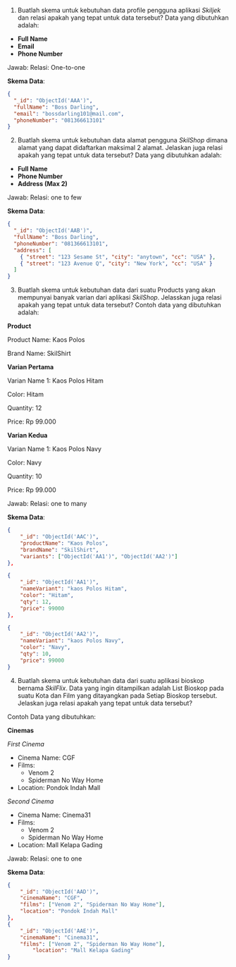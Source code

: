 1. Buatlah skema untuk kebutuhan data profile pengguna aplikasi _Skiljek_ dan relasi apakah yang tepat untuk data tersebut?
   Data yang dibutuhkan adalah:

- **Full Name**
- **Email**
- **Phone Number**

Jawab:
Relasi: One-to-one

**Skema Data**:

```json
{
  "_id": "ObjectId('AAA')",
  "fullName": "Boss Darling",
  "email": "bossdarling101@mail.com",
  "phoneNumber": "081366613101"
}
```

2. Buatlah skema untuk kebutuhan data alamat pengguna _SkilShop_ dimana alamat yang dapat didaftarkan maksimal 2 alamat. Jelaskan juga relasi apakah yang tepat untuk data tersebut?
   Data yang dibutuhkan adalah:

- **Full Name**
- **Phone Number**
- **Address (Max 2)**

Jawab:
Relasi: one to few

**Skema Data**:

```json
{
  "_id": "ObjectId('AAB')",
  "fullName": "Boss Darling",
  "phoneNumber": "081366613101",
  "address": [
    { "street": "123 Sesame St", "city": "anytown", "cc": "USA" },
    { "street": "123 Avenue Q", "city": "New York", "cc": "USA" }
  ]
}
```

3. Buatlah skema untuk kebutuhan data dari suatu Products yang akan mempunyai banyak varian dari aplikasi _SkilShop_. Jelasskan juga relasi apakah yang tepat untuk data tersebut?
   Contoh data yang dibutuhkan adalah:

**Product**

Product Name: Kaos Polos

Brand Name: SkilShirt

**Varian Pertama**

Varian Name 1: Kaos Polos Hitam

Color: Hitam

Quantity: 12

Price: Rp 99.000

**Varian Kedua**

Varian Name 1: Kaos Polos Navy

Color: Navy

Quantity: 10

Price: Rp 99.000

Jawab:
Relasi: one to many

**Skema Data**:

```json
{
    "_id": "ObjectId('AAC')",
    "productName": "Kaos Polos",
    "brandName": "SkilShirt",
    "variants": ["ObjectId('AA1')", "ObjectId('AA2')"]
},

{
    "_id": "ObjectId('AA1')",
    "nameVariant": "kaos Polos Hitam",
    "color": "Hitam",
    "qty": 12,
    "price": 99000
},

{
    "_id": "ObjectId('AA2')",
    "nameVariant": "kaos Polos Navy",
    "color": "Navy",
    "qty": 10,
    "price": 99000
}
```

4. Buatlah skema untuk kebutuhan data dari suatu aplikasi bioskop bernama _SkilFlix_. Data yang ingin ditampilkan adalah List Bioskop pada suatu Kota dan Film yang ditayangkan pada Setiap Bioskop tersebut. Jelaskan juga relasi apakah yang tepat untuk data tersebut?

Contoh Data yang dibutuhkan:

**Cinemas**

_First Cinema_

- Cinema Name: CGF
- Films:
  - Venom 2
  - Spiderman No Way Home
- Location: Pondok Indah Mall

_Second Cinema_

- Cinema Name: Cinema31
- Films:
  - Venom 2
  - Spiderman No Way Home
- Location: Mall Kelapa Gading

Jawab:
Relasi: one to one

**Skema Data**:

```json
{
    "_id": "ObjectId('AAD')",
    "cinemaName": "CGF",
    "films": ["Venom 2", "Spiderman No Way Home"],
    "location": "Pondok Indah Mall"
},
{
    "_id": "ObjectId('AAE')",
    "cinemaName": "Cinema31",
    "films": ["Venom 2", "Spiderman No Way Home"],
		"location": "Mall Kelapa Gading"
}

```
